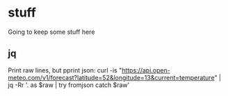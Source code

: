 # stuff
Going to keep some stuff here

## jq
Print raw lines, but pprint json:
curl -is "https://api.open-meteo.com/v1/forecast?latitude=52&longitude=13&current=temperature" | jq -Rr '. as $raw | try fromjson catch $raw'

